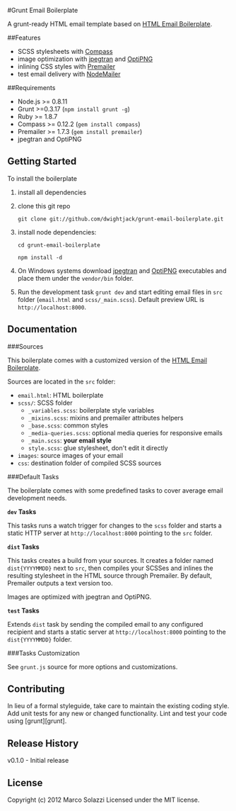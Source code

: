 #Grunt Email Boilerplate

A grunt-ready HTML email template based on [HTML Email Boilerplate](http://htmlemailboilerplate.com/).

##Features

* SCSS stylesheets with [Compass](http://compass-style.org/)
* image optimization with [jpegtran](http://jpegclub.org/jpegtran/) and [OptiPNG](http://optipng.sourceforge.net/)
* inlining CSS styles with [Premailer](http://premailer.dialect.ca/)
* test email delivery with [NodeMailer](https://github.com/andris9/Nodemailer)

##Requirements

* Node.js >= 0.8.11
* Grunt >=0.3.17 (`npm install grunt -g`)
* Ruby >= 1.8.7
* Compass >= 0.12.2 (`gem install compass`)
* Premailer >= 1.7.3 (`gem install premailer`)
* jpegtran and OptiPNG

## Getting Started
To install the boilerplate 

1. install all dependencies

2. clone this git repo

	`git clone git://github.com/dwightjack/grunt-email-boilerplate.git`

3. install node dependencies:
	
	`cd grunt-email-boilerplate`

	`npm install -d`

4. On Windows systems download [jpegtran](http://jpegclub.org/jpegtran/) and [OptiPNG](http://optipng.sourceforge.net/) executables and place them under the `vendor/bin` folder.

5. Run the development task `grunt dev` and start editing email files in `src` folder (`email.html` and `scss/_main.scss`). Default preview URL is `http://localhost:8000`.

## Documentation


###Sources

This boilerplate comes with a customized version of the [HTML Email Boilerplate](http://htmlemailboilerplate.com/).

Sources are located in the `src` folder:

* `email.html`: HTML boilerplate
* `scss/`: SCSS folder
	* `_variables.scss`: boilerplate style variables
	* `_mixins.scss`: mixins and premailer attributes helpers 
	* `_base.scss`: common styles
	* `_media-queries.scss`: optional media queries for responsive emails
	* `_main.scss`: **your email style**
	* `style.scss`: glue stylesheet, don't edit it directly
* `images`: source images of your email
* `css`: destination folder of compiled SCSS sources

###Default Tasks

The boilerplate comes with some predefined tasks to cover average email development needs.

**`dev` Tasks**

This tasks runs a watch trigger for changes to the `scss` folder and starts a static HTTP server at `http://localhost:8000` pointing to the `src` folder.

**`dist` Tasks**

This tasks creates a build from your sources. It creates a folder named `dist{YYYYMMDD}` next to `src`, then compiles your SCSSes and inlines the resulting stylesheet in the HTML source through Premailer. By default, Premailer outputs a text version too. 

Images are optimized with jpegtran and OptiPNG.

**`test` Tasks**

Extends `dist` task by sending the compiled email to any configured recipient and starts a static server at `http://localhost:8000` pointing to the `dist{YYYYMMDD}` folder.

###Tasks Customization

See `grunt.js` source for more options and customizations.

## Contributing
In lieu of a formal styleguide, take care to maintain the existing coding style. Add unit tests for any new or changed functionality. Lint and test your code using [grunt][grunt].

## Release History
v0.1.0
	- Initial release

## License
Copyright (c) 2012 Marco Solazzi
Licensed under the MIT license.

